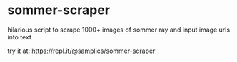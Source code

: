 # sommer-scraper
hilarious script to scrape 1000+ images of sommer ray and input image urls into text

try it at: https://repl.it/@samplics/sommer-scraper
